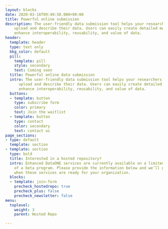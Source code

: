 ```yaml
---
layout: blocks
date: 2020-03-16T09:49:58.000+00:00
title: Powerful online submission
description: The user-friendly data submission tool helps your researchers efficiently
    upload and describe their data. Users can easily create detailed metadata to
    enhance interoperability, reusability, and value of data.
header:
  template: header
  type: text only
  bkg_color: default
  pill:
    template: pill
    style: secondary
    text: Coming soon
  title: Powerful online data submission
  intro: The user-friendly data submission tool helps your researchers efficiently
      upload and describe their data. Users can easily create detailed metadata to
      enhance interoperability, reusability, and value of data.
  buttons:
  - template: button
    type: subscribe form
    color: primary
    text: Join the waitlist
  - template: button
    type: contact
    color: secondary
    text: contact us
page_sections:
- type: default
  template: section
- template: section
  type: bold
  title: Interested in a hosted repository?
  intro: Enhanced DataONE services are currently available on a limited basis as part
    of a beta program. Please provide the information below and we’ll get in touch
    when these services are ready for your organization.
  blocks:
  - template: join-form
    precheck_hostedrepo: true
    precheck_plus: false
    precheck_newsletter: false
menu:
  toplevel:
    weight: 3
    parent: Hosted Repo

---
```

